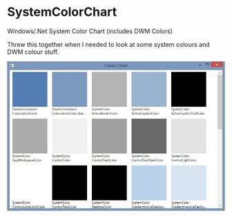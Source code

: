 SystemColorChart
================

Windows/.Net System Color Chart (includes DWM Colors)

Threw this together when I needed to look at some system colours and DWM colour stuff.

![Screenshot](ScreenShot.jpg)
